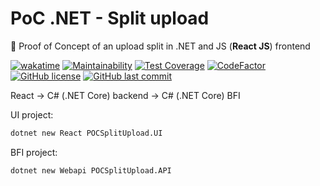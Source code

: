 # PoC .NET - Split upload

🔬 Proof of Concept of an upload split in .NET and JS (**React JS**) frontend

[![wakatime](https://wakatime.com/badge/github/GuilhermeStracini/POC-react-dotnet-SplitUpload.svg)](https://wakatime.com/badge/github/GuilhermeStracini/POC-react-dotnet-SplitUpload)
[![Maintainability](https://api.codeclimate.com/v1/badges/106a0470a729ac1fd273/maintainability)](https://codeclimate.com/github/GuilhermeStracini/POC-react-dotnet-SplitUpload/maintainability)
[![Test Coverage](https://api.codeclimate.com/v1/badges/106a0470a729ac1fd273/test_coverage)](https://codeclimate.com/github/GuilhermeStracini/POC-react-dotnet-SplitUpload/test_coverage)
[![CodeFactor](https://www.codefactor.io/repository/github/GuilhermeStracini/POC-react-dotnet-SplitUpload/badge)](https://www.codefactor.io/repository/github/GuilhermeStracini/POC-react-dotnet-SplitUpload)
[![GitHub license](https://img.shields.io/github/license/GuilhermeStracini/POC-react-dotnet-SplitUpload)](https://github.com/GuilhermeStracini/POC-react-dotnet-SplitUpload)
[![GitHub last commit](https://img.shields.io/github/last-commit/GuilhermeStracini/POC-react-dotnet-SplitUpload)](https://github.com/GuilhermeStracini/POC-react-dotnet-SplitUpload)

React -> C# (.NET Core) backend -> C# (.NET Core) BFI


UI project:
```bash
dotnet new React POCSplitUpload.UI
```

BFI project:
```bash
dotnet new Webapi POCSplitUpload.API
```
